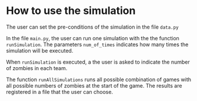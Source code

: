 # How to use the simulation
The user can set the pre-conditions of the simulation in the file `data.py`

In the file `main.py`, the user can run one simulation with the the function `runSimulation`.
The parameters `num_of_times` indicates how many times the simulation will be executed.

When `runSimulation` is executed, a the user is asked to indicate the number of zombies in each team.

The function `runAllSimulations` runs all possible combination of games with all possible numbers of zombies at the start of the game. The results are registered in a file that the user can choose.
